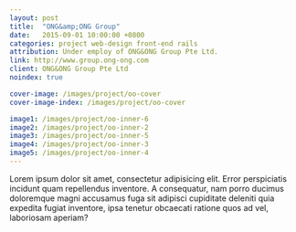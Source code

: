 ```yaml
---
layout: post
title:  "ONG&amp;ONG Group"
date:   2015-09-01 10:00:00 +0800
categories: project web-design front-end rails
attribution: Under employ of ONG&ONG Group Pte Ltd.
link: http://www.group.ong-ong.com
client: ONG&ONG Group Pte Ltd
noindex: true

cover-image: /images/project/oo-cover
cover-image-index: /images/project/oo-cover

image1:	/images/project/oo-inner-6
image2:	/images/project/oo-inner-2
image3:	/images/project/oo-inner-5
image4:	/images/project/oo-inner-3
image5:	/images/project/oo-inner-4
---
```


Lorem ipsum dolor sit amet, consectetur adipisicing elit. Error perspiciatis incidunt quam repellendus inventore. A consequatur, nam porro ducimus doloremque magni accusamus fuga sit adipisci cupiditate deleniti quia expedita fugiat inventore, ipsa tenetur obcaecati ratione quos ad vel, laboriosam aperiam?

